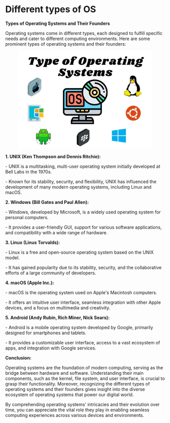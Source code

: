 # Different types of OS

**Types of Operating Systems and Their Founders**

Operating systems come in different types, each designed to fulfill specific needs and cater to different computing environments. Here are some prominent types of operating systems and their founders:

<figure><img src="../../.gitbook/assets/1665287455268.jpg" alt=""><figcaption></figcaption></figure>

**1. UNIX (Ken Thompson and Dennis Ritchie):**

\- UNIX is a multitasking, multi-user operating system initially developed at Bell Labs in the 1970s.

\- Known for its stability, security, and flexibility, UNIX has influenced the development of many modern operating systems, including Linux and macOS.

**2. Windows (Bill Gates and Paul Allen):**

\- Windows, developed by Microsoft, is a widely used operating system for personal computers.

\- It provides a user-friendly GUI, support for various software applications, and compatibility with a wide range of hardware.



**3. Linux (Linus Torvalds):**

\- Linux is a free and open-source operating system based on the UNIX model.

\- It has gained popularity due to its stability, security, and the collaborative efforts of a large community of developers.

**4. macOS (Apple Inc.):**

\- macOS is the operating system used on Apple's Macintosh computers.

\- It offers an intuitive user interface, seamless integration with other Apple devices, and a focus on multimedia and creativity.

**5. Android (Andy Rubin, Rich Miner, Nick Sears):**

\- Android is a mobile operating system developed by Google, primarily designed for smartphones and tablets.

\- It provides a customizable user interface, access to a vast ecosystem of apps, and integration with Google services.

**Conclusion:**

Operating systems are the foundation of modern computing, serving as the bridge between hardware and software. Understanding their main components, such as the kernel, file system, and user interface, is crucial to grasp their functionality. Moreover, recognizing the different types of operating systems and their founders gives insight into the diverse ecosystem of operating systems that power our digital world.

By comprehending operating systems' intricacies and their evolution over time, you can appreciate the vital role they play in enabling seamless computing experiences across various devices and environments.
